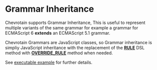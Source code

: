 # Grammar Inheritance

Chevrotain supports Grammar Inheritance, This is useful to represent multiple variants of the same grammar
for example a grammar for ECMAScript 6 **extends** an ECMAScript 5.1 grammar.

Chevrotain Grammars are JavaScript classes, so Grammar inheritance is simpliy JavaScript inheritance
with the replacement of the [**RULE**](https://sap.github.io/chevrotain/documentation/5_0_0/classes/cstparser.html#rule)
DSL method with [**OVERRIDE_RULE**](https://sap.github.io/chevrotain/documentation/5_0_0/classes/cstparser.html#override_rule) method when needed.

See [executable example](https://github.com/SAP/chevrotain/tree/master/examples/parser/inheritance)
for further details.
